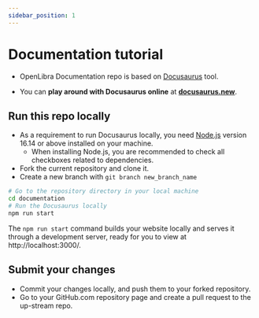 ```yaml
---
sidebar_position: 1
---
```


# Documentation tutorial

- OpenLibra Documentation repo is based on [Docusaurus](https://docusaurus.io/) tool.

- You can **play around with Docusaurus online** at **[docusaurus.new](https://docusaurus.new)**.

## Run this repo locally

- As a requirement to run Docusaurus locally, you need [Node.js](https://nodejs.org/en/download/) version 16.14 or above installed on your machine.
  - When installing Node.js, you are recommended to check all checkboxes related to dependencies.
- Fork the current repository and clone it.
- Create a new branch with `git branch new_branch_name`

```bash
# Go to the repository directory in your local machine
cd documentation
# Run the Docusaurus locally
npm run start
```

The `npm run start` command builds your website locally and serves it through a development server, ready for you to view at http://localhost:3000/.

## Submit your changes

- Commit your changes locally, and push them to your forked repository.
- Go to your GitHub.com repository page and create a pull request to the up-stream repo.

